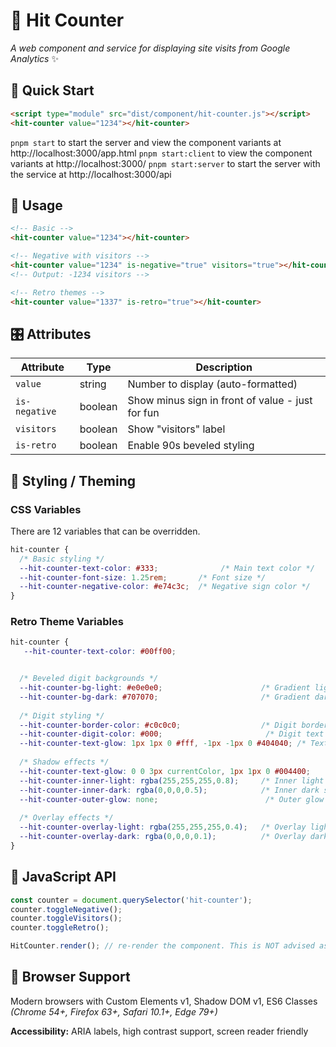# 🦔 Hit Counter

*A web component and service for displaying site visits from Google Analytics* ✨

## 🚀 Quick Start

```html
<script type="module" src="dist/component/hit-counter.js"></script>
<hit-counter value="1234"></hit-counter>
```
`pnpm start` to start the server and view the component variants at http://localhost:3000/app.html
`pnpm start:client` to view the component variants at http://localhost:3000/
`pnpm start:server` to start the server with the service at http://localhost:3000/api

## 📖 Usage

```html
<!-- Basic -->
<hit-counter value="1234"></hit-counter>

<!-- Negative with visitors -->
<hit-counter value="1234" is-negative="true" visitors="true"></hit-counter>
<!-- Output: -1234 visitors -->

<!-- Retro themes -->
<hit-counter value="1337" is-retro="true"></hit-counter>
```

## 🎛️ Attributes

| Attribute     | Type    | Description |
|---------------|---------|-------------|
| `value`       | string  | Number to display (auto-formatted) |
| `is-negative` | boolean | Show minus sign in front of value - just for fun|
| `visitors`    | boolean | Show "visitors" label |
| `is-retro`    | boolean | Enable 90s beveled styling |

## 🎨 Styling / Theming

### CSS Variables

There are 12 variables that can be overridden.

```css
hit-counter {
  /* Basic styling */
  --hit-counter-text-color: #333;              /* Main text color */
  --hit-counter-font-size: 1.25rem;       /* Font size */
  --hit-counter-negative-color: #e74c3c;  /* Negative sign color */
}
```

### Retro Theme Variables
```css
hit-counter {
   --hit-counter-text-color: #00ff00;


  /* Beveled digit backgrounds */
  --hit-counter-bg-light: #e0e0e0;                      /* Gradient light */
  --hit-counter-bg-dark: #707070;                       /* Gradient dark */
  
  /* Digit styling */
  --hit-counter-border-color: #c0c0c0;                  /* Digit border */
  --hit-counter-digit-color: #000;                       /* Digit text */
  --hit-counter-text-glow: 1px 1px 0 #fff, -1px -1px 0 #404040; /* Text shadow */
  
  /* Shadow effects */
  --hit-counter-text-glow: 0 0 3px currentColor, 1px 1px 0 #004400;
  --hit-counter-inner-light: rgba(255,255,255,0.8);     /* Inner light shadow */
  --hit-counter-inner-dark: rgba(0,0,0,0.5);            /* Inner dark shadow */
  --hit-counter-outer-glow: none;                        /* Outer glow effect */
  
  /* Overlay effects */
  --hit-counter-overlay-light: rgba(255,255,255,0.4);   /* Overlay light */
  --hit-counter-overlay-dark: rgba(0,0,0,0.1);          /* Overlay dark */
}
```

## 🔧 JavaScript API

```javascript
const counter = document.querySelector('hit-counter');
counter.toggleNegative();
counter.toggleVisitors();
counter.toggleRetro();

HitCounter.render(); // re-render the component. This is NOT advised as it can cause performance issues

```

## 🌟 Browser Support

Modern browsers with Custom Elements v1, Shadow DOM v1, ES6 Classes  
*(Chrome 54+, Firefox 63+, Safari 10.1+, Edge 79+)*

**Accessibility:** ARIA labels, high contrast support, screen reader friendly
